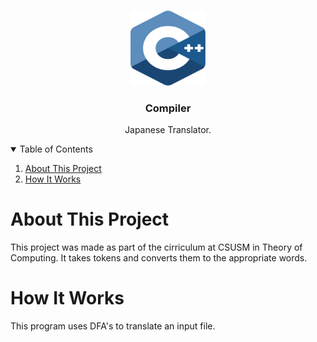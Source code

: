 <!-- PROJECT LOGO -->
<br />
<p align="center">
  <img src="../images/c.png" alt="Logo" width="120" height="120">

  <h3 align="center">Compiler</h3>
  <p align="center">
  Japanese Translator.
  </p>
</p>

<!-- TABLE OF CONTENTS -->
<details open="open">
  <summary>Table of Contents</summary>
  <ol>
    <li>
      <a href="about-this-project">About This Project</a>
    </li>
    <li>
      <a href="how-it-works">How It Works</a>
    </li>
  </ol>
  
<!-- ABOUT THIS PROJECT -->
# About This Project
This project was made as part of the cirriculum at CSUSM in Theory of Computing. It takes tokens and converts them to the appropriate words.

<!-- HOW IT WORKS -->
# How It Works
This program uses DFA's to translate an input file.
